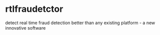 # rtlfraudetctor
detect real time fraud detection better than any existing platform - a new innovative software
